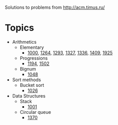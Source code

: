Solutions to problems from http://acm.timus.ru/

# Topics

* Arithmetics
  * Elementary
    * [1000](http://acm.timus.ru/problem.aspx?space=1&num=1000), [1264](http://acm.timus.ru/problem.aspx?space=1&num=1264), [1293](http://acm.timus.ru/problem.aspx?space=1&num=1293), [1327](http://acm.timus.ru/problem.aspx?space=1&num=1327), [1336](http://acm.timus.ru/problem.aspx?space=1&num=1336), [1409](http://acm.timus.ru/problem.aspx?space=1&num=1409), [1925](http://acm.timus.ru/problem.aspx?space=1&num=1925)
  * Progressions
    * [1194](http://acm.timus.ru/problem.aspx?space=1&num=1194), [1502](http://acm.timus.ru/problem.aspx?space=1&num=1502)
  * Bignum
    * [1048](http://acm.timus.ru/problem.aspx?space=1&num=1048)
* Sort methods
  * Bucket sort
    * [1026](http://acm.timus.ru/problem.aspx?space=1&num=1026)
* Data Structures
  * Stack
    * [1001](http://acm.timus.ru/problem.aspx?space=1&num=1001)
  * Circular queue
    * [1370](http://acm.timus.ru/problem.aspx?space=1&num=1370)

